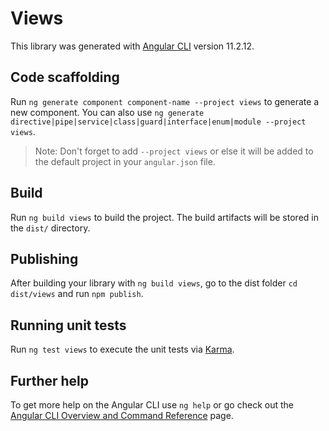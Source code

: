 # Views

This library was generated with [Angular CLI](https://github.com/angular/angular-cli) version 11.2.12.

## Code scaffolding

Run `ng generate component component-name --project views` to generate a new component. You can also use `ng generate directive|pipe|service|class|guard|interface|enum|module --project views`.
> Note: Don't forget to add `--project views` or else it will be added to the default project in your `angular.json` file. 

## Build

Run `ng build views` to build the project. The build artifacts will be stored in the `dist/` directory.

## Publishing

After building your library with `ng build views`, go to the dist folder `cd dist/views` and run `npm publish`.

## Running unit tests

Run `ng test views` to execute the unit tests via [Karma](https://karma-runner.github.io).

## Further help

To get more help on the Angular CLI use `ng help` or go check out the [Angular CLI Overview and Command Reference](https://angular.io/cli) page.
